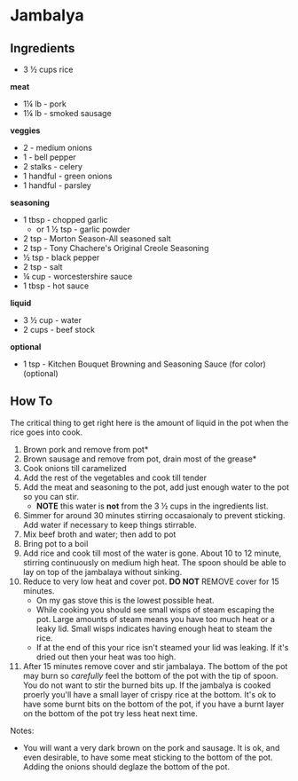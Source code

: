 # Jambalya

## Ingredients

* 3 ½ cups rice 

**meat**

* 1¼ lb - pork
* 1¼ lb - smoked sausage

**veggies**

* 2 - medium onions
* 1 - bell pepper
* 2 stalks - celery
* 1 handful - green onions
* 1 handful - parsley

**seasoning**

* 1 tbsp - chopped garlic 
  * or 1 ½ tsp - garlic powder
* 2 tsp - Morton Season-All seasoned salt
* 2 tsp - Tony Chachere's Original Creole Seasoning
* ½ tsp - black pepper
* 2 tsp - salt
* ¼ cup - worcestershire sauce 
* 1 tbsp - hot sauce

**liquid**

* 3 ½ cup - water 
* 2 cups - beef stock

**optional**

* 1 tsp - Kitchen Bouquet Browning and Seasoning Sauce (for color) (optional)

## How To

The critical thing to get right here is the amount of liquid in the pot when the rice goes into cook.

1.  Brown pork and remove from pot*
2.  Brown sausage and remove from pot, drain most of the grease*
3.  Cook onions till caramelized
4.  Add the rest of the vegetables and cook till tender
5.  Add the meat and seasoning to the pot, add just enough water to the pot so you can stir.
    * **NOTE** this water is **not** from the 3 ½ cups in the ingredients list.
6.  Simmer for around 30 minutes stirring occasaionaly to prevent sticking.  Add water if necessary to keep things stirrable.
7.  Mix beef broth and water; then add to pot
8.  Bring pot to a boil 
9.  Add rice and cook till most of the water is gone.  About 10 to 12 minute, stirring continuously on medium high heat.  The spoon should be able to lay on top of the jambalaya  without sinking.
10. Reduce to very low heat and cover pot. **DO NOT** REMOVE cover for 15 minutes.
    * On my gas stove this is the lowest possible heat.
    * While cooking you should see small wisps of steam escaping the pot. Large amounts of steam means you have too much heat or a leaky lid. Small wisps indicates having enough heat to steam the rice.
    * If at the end of this your rice isn't steamed your lid was leaking. If it's dried out then your heat was too high.
11. After 15 minutes remove cover and stir jambalaya.  The bottom of the pot may burn so _carefully_ feel the bottom of the pot with the tip of spoon.  You do not want to stir the burned bits up.  If the jambalya is cooked proerly you'll have a small layer of crispy rice at the bottom.  It's ok to have some burnt bits on the bottom of the pot, if you have a burnt layer on the bottom of the pot try less heat next time.   

Notes:
* You will want a very dark brown on the pork and sausage.  It is ok, and even desirable, to have some meat sticking to the bottom of the pot.  Adding the onions should deglaze the bottom of the pot.

